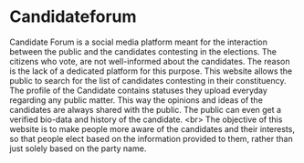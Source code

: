 # Candidateforum
Candidate Forum is a social media platform meant for the interaction between the public and the candidates contesting in the elections. The citizens who vote, are not well-informed about the candidates. The reason is the lack of a dedicated platform for this purpose. This website allows the public to search for the list of candidates contesting in their constituency. The profile of the Candidate contains statuses they upload everyday regarding any public matter. This way the opinions and ideas of the candidates are always shared with the public. The public can even get a verified bio-data and history of the candidate. &lt;br> The objective of this website is to make people more aware of the candidates and their interests, so that people elect based on the information provided to them, rather than just solely based on the party name.
